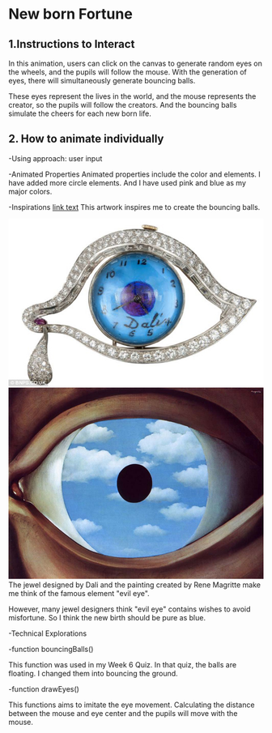 # New born Fortune
## 1.Instructions to Interact
In this animation, users can click on the canvas to generate random eyes on the wheels, and the pupils will follow the mouse. With the generation of eyes, there will simultaneously generate bouncing balls.

These eyes represent the lives in the world, and the mouse represents the creator, so the pupils will follow the creators. And the bouncing balls simulate the cheers for each new born life.
## 2. How to animate individually
-Using approach: user input

-Animated Properties
Animated properties include the color and elements. I have added more circle elements. And I have used pink and blue as my major colors.

-Inspirations
[link text](https://openprocessing.org/sketch/2275129)
This artwork inspires me to create the bouncing balls.

![A painting of Buchholz](assets/Dali.jpg)
![A painting of Buchholz](assets/TheFalseMirror.jpg)
The jewel designed by Dali and the painting created by Rene Magritte make me think of the famous element "evil eye".

However, many jewel designers think "evil eye" contains wishes to avoid misfortune. So I think the new birth should be pure as blue.

-Technical Explorations

 -function bouncingBalls()

This function was used in my Week 6 Quiz. In that quiz, the balls are floating. I changed them into bouncing the ground.

 -function drawEyes()

This functions aims to imitate the eye movement. Calculating the distance between the mouse and eye center and the pupils will move with the mouse.
